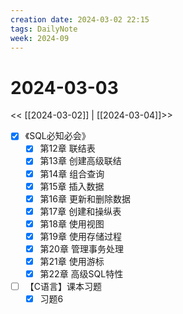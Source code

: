 ```yaml
---
creation date: 2024-03-02 22:15
tags: DailyNote
week: 2024-09
---
```


# 2024-03-03

<< [[2024-03-02]] | [[2024-03-04]]>>

- [x] 《SQL必知必会》
	- [x] 第12章 联结表
	- [x] 第13章 创建高级联结
	- [x] 第14章 组合查询
	- [x] 第15章 插入数据
	- [x] 第16章 更新和删除数据
	- [x] 第17章 创建和操纵表
	- [x] 第18章 使用视图
	- [x] 第19章 使用存储过程
	- [x] 第20章 管理事务处理
	- [x] 第21章 使用游标
	- [x] 第22章 高级SQL特性

- [ ] 【C语言】课本习题
	- [x] 习题6